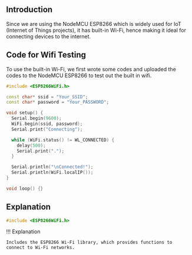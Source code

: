 ## Introduction
Since we are using the NodeMCU ESP8266 which is widely used for IoT (Internet of Things projects), it has built-in Wi-Fi, hence making it ideal for connecting devices to the internet. 

## Code for Wifi Testing
To use the built-in Wi-Fi, we first wrote some codes and uploaded the codes to the NodeMCU ESP8266 to test out the built in wifi. 

```cpp
#include <ESP8266WiFi.h>

const char* ssid = "Your_SSID";
const char* password = "Your_PASSWORD";

void setup() {
  Serial.begin(9600);
  WiFi.begin(ssid, password);
  Serial.print("Connecting");

  while (WiFi.status() != WL_CONNECTED) {
    delay(500);
    Serial.print(".");
  }

  Serial.println("\nConnected!");
  Serial.println(WiFi.localIP());
}

void loop() {}

```

## Explanation 

```cpp
#include <ESP8266WiFi.h>
```

!!! Explanation 

    Includes the ESP8266 Wi-Fi library, which provides functions to connect to Wi-Fi networks.


    